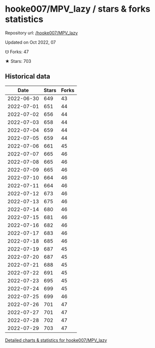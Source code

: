 # hooke007/MPV_lazy / stars & forks statistics

Repository url: [/hooke007/MPV_lazy](https://github.com/hooke007/MPV_lazy)

Updated on Oct 2022, 07

☋ Forks: 47

★ Stars: 703

## Historical data
| Date | Stars | Forks |
|------|-------|-------|
| 2022-06-30 | 649 | 43 | 
| 2022-07-01 | 651 | 44 | 
| 2022-07-02 | 656 | 44 | 
| 2022-07-03 | 658 | 44 | 
| 2022-07-04 | 659 | 44 | 
| 2022-07-05 | 659 | 44 | 
| 2022-07-06 | 661 | 45 | 
| 2022-07-07 | 665 | 46 | 
| 2022-07-08 | 665 | 46 | 
| 2022-07-09 | 665 | 46 | 
| 2022-07-10 | 664 | 46 | 
| 2022-07-11 | 664 | 46 | 
| 2022-07-12 | 673 | 46 | 
| 2022-07-13 | 675 | 46 | 
| 2022-07-14 | 680 | 46 | 
| 2022-07-15 | 681 | 46 | 
| 2022-07-16 | 682 | 46 | 
| 2022-07-17 | 683 | 46 | 
| 2022-07-18 | 685 | 46 | 
| 2022-07-19 | 687 | 45 | 
| 2022-07-20 | 687 | 45 | 
| 2022-07-21 | 688 | 45 | 
| 2022-07-22 | 691 | 45 | 
| 2022-07-23 | 695 | 45 | 
| 2022-07-24 | 699 | 45 | 
| 2022-07-25 | 699 | 46 | 
| 2022-07-26 | 701 | 47 | 
| 2022-07-27 | 701 | 47 | 
| 2022-07-28 | 702 | 47 | 
| 2022-07-29 | 703 | 47 | 


[Detailed charts & statistics for hooke007/MPV_lazy](https://reviewgithub.com/rep/hooke007/MPV_lazy)
